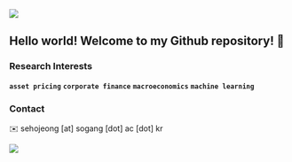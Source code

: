 <img src="https://capsule-render.vercel.app/api?type=waving&color=gradient&customColorList=2&height=100&section=header" />

## Hello world! Welcome to my Github repository! 👋

### Research Interests

**`asset pricing`** **`corporate finance`** **`macroeconomics`** **`machine learning`**

### Contact

✉️ sehojeong [at] sogang [dot] ac [dot] kr

<img src="https://capsule-render.vercel.app/api?type=waving&color=gradient&customColorList=2&height=100&section=footer" />
